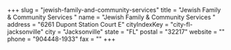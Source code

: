 +++
slug = "jewish-family-and-community-services"
title = "Jewish Family & Community Services "
name = "Jewish Family & Community Services "
address = "6261 Dupont Station Court E"
cityIndexKey = "city-fl-jacksonville"
city = "Jacksonville"
state = "FL"
postal = "32217"
website = ""
phone = "904448-1933"
fax = ""
+++

